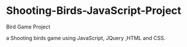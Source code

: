 # Shooting-Birds-JavaScript-Project
Bird Game Project

a Shooting birds game using JavaScript, JQuery ,HTML and CSS.
